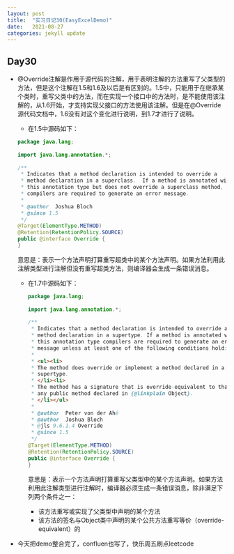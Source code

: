 ```yaml
---
layout: post
title:  "实习日记30(EasyExcelDemo)"
date:   2021-08-27
categories: jekyll update
---
```


## Day30

- @Override注解是作用于源代码的注解，用于表明注解的方法重写了父类型的方法，但是这个注解在1.5和1.6及以后是有区别的。1.5中，只能用于在继承某个类时，重写父类中的方法，而在实现一个接口中的方法时，是不能使用该注解的，从1.6开始，才支持实现父接口的方法使用该注解。但是在@Override源代码文档中，1.6没有对这个变化进行说明，到1.7才进行了说明。

  - 在1.5中源码如下：

  ```java
  package java.lang;
   
  import java.lang.annotation.*;
   
  /**
   * Indicates that a method declaration is intended to override a
   * method declaration in a superclass.  If a method is annotated with
   * this annotation type but does not override a superclass method,
   * compilers are required to generate an error message.
   *
   * @author  Joshua Bloch
   * @since 1.5
   */
  @Target(ElementType.METHOD)
  @Retention(RetentionPolicy.SOURCE)
  public @interface Override {
  }
  ```

  意思是：表示一个方法声明打算重写超类中的某个方法声明。如果方法利用此注解类型进行注解但没有重写超类方法，则编译器会生成一条错误消息。
  
  - 在1.7中源码如下：
  
    ```java
    package java.lang;
     
    import java.lang.annotation.*;
     
    /**
     * Indicates that a method declaration is intended to override a
     * method declaration in a supertype. If a method is annotated with
     * this annotation type compilers are required to generate an error
     * message unless at least one of the following conditions hold:
     *
     * <ul><li>
     * The method does override or implement a method declared in a
     * supertype.
     * </li><li>
     * The method has a signature that is override-equivalent to that of
     * any public method declared in {@linkplain Object}.
     * </li></ul>
     *
     * @author  Peter von der Ahé
     * @author  Joshua Bloch
     * @jls 9.6.1.4 Override
     * @since 1.5
     */
    @Target(ElementType.METHOD)
    @Retention(RetentionPolicy.SOURCE)
    public @interface Override {
    }
    ```
  
    意思是：表示一个方法声明打算重写父类型中的某个方法声明。如果方法利用此注解类型进行注解时，编译器必须生成一条错误消息，除非满足下列两个条件之一：
  
    - 该方法重写或实现了父类型中声明的某个方法
    - 该方法的签名与Object类中声明的某个公共方法重写等价（override-equivalent）的
  
- 今天把demo整合完了，confluen也写了，快乐周五刷点leetcode

  

